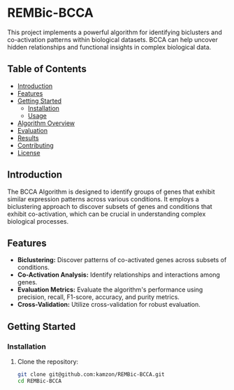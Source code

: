 # REMBic-BCCA

 This project implements a powerful algorithm for identifying biclusters and co-activation patterns within biological datasets. BCCA can help uncover hidden relationships and functional insights in complex biological data.


## Table of Contents

- [Introduction](#introduction)
- [Features](#features)
- [Getting Started](#getting-started)
  - [Installation](#installation)
  - [Usage](#usage)
- [Algorithm Overview](#algorithm-overview)
- [Evaluation](#evaluation)
- [Results](#results)
- [Contributing](#contributing)
- [License](#license)

## Introduction

The BCCA Algorithm is designed to identify groups of genes that exhibit similar expression patterns across various conditions. It employs a biclustering approach to discover subsets of genes and conditions that exhibit co-activation, which can be crucial in understanding complex biological processes.

## Features

- **Biclustering:** Discover patterns of co-activated genes across subsets of conditions.
- **Co-Activation Analysis:** Identify relationships and interactions among genes.
- **Evaluation Metrics:** Evaluate the algorithm's performance using precision, recall, F1-score, accuracy, and purity metrics.
- **Cross-Validation:** Utilize cross-validation for robust evaluation.

## Getting Started

### Installation

1. Clone the repository:

   ```bash
   git clone git@github.com:kamzon/REMBic-BCCA.git
   cd REMBic-BCCA

